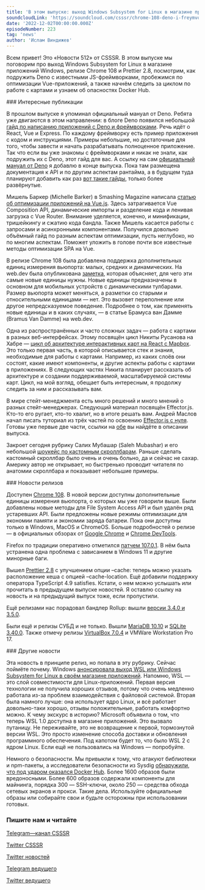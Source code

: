 ```yaml
---
title: 'В этом выпуске: выход Windows Subsystem for Linux в магазине приложений Windows, релиз Chrome 108 и Prettier 2.8, Deno и известные JS-фреймворки, оптимизация Vue-приложений и опасности Docker Hub.'
soundcloudLink: 'https://soundcloud.com/csssr/chrome-108-deno-i-freymvorki-prettier-28-wsl-10'
date: '2022-12-02T00:00:00.000Z'
episodeNumber: 223
tag: 'news'
author: 'Ислам Виндижев'
---
```


Всем привет! Это «Новости 512» от CSSSR. В этом выпуске мы поговорим про выход Windows Subsystem for Linux в магазине приложений Windows, релизе Chrome 108 и Prettier 2.8, посмотрим, как подружить Deno с известными JS-фреймворками, пробежимся по оптимизации Vue-приложений, а также начнём следить за циклом по работе с картами и узнаем об опасностях Docker Hub.

<ParagraphWithImage imageName="laptopNews" >
  ### Интересные публикации

В прошлом выпуске я упоминал официальный мануал от Deno. Ребята уже двигаются в этом направлении: в блоге Deno появился небольшой [гайд по написанию приложений с Deno и фреймворками](https://deno.com/blog/frameworks-with-npm). Речь идёт о React, Vue и Express. По каждому фреймворку есть пример приложения с кодом и инструкциями. Примеры небольшие, но достаточные для того, чтобы завести и начать разрабатывать полноценное приложение. Так что если вы уже знакомы с фреймворками и никак не знали, как подружить их с Deno, этот гайд для вас. А ссылку на сам [официальный мануал от Deno](https://deno.land/manual@v1.28.2/introduction) я добавлю в конце выпуска. Пока там размещена документация к API и по другим аспектам рантайма, а в будущем туда планируют добавить как раз [вот такие гайды](https://github.com/denoland/manual/blob/main/node/how_to_with_npm.md), только более развёрнутые.
</ParagraphWithImage>

Мишель Баркер (Michelle Barker) в Smashing Magazine написала [статью об оптимизации приложений на Vue.js](https://www.smashingmagazine.com/2022/11/optimizing-vue-app/). Здесь затрагивается Vue Composition API, динамические импорты и разделение кода и ленивая загрузка с Vue Router. Внимание уделяется, конечно, и минификации, тришейкингу и сжатию кода бандла. Также Мишель касается работы с запросами и асинхронными компонентами. Получился довольно объёмный гайд по разным аспектам оптимизации, пусть неглубоко, но по многим аспектам. Поможет уложить в голове почти все известные методы оптимизации SPA на Vue.

В релизе Chrome 108 была добавлена поддержка дополнительных единиц измерения вьюпорта: малых, средних и динамических. На web.dev была опубликована [заметка](https://web.dev/viewport-units/), которая объясняет, для чего эти самые новые единицы нужны. Новые единицы предназначены в основном для мобильных устройств с динамическими тулбарами. Размер вьюпорта может меняться, а разметки со старыми и относительными единицами — нет. Это вызовет переполнение или другое непредсказуемое поведение. Подробнее о том, как применять новые единицы и в каких случаях, — в статье Брамуса ван Дамме (Bramus Van Damme) на web.dev.

Одна из распространённых и часто сложных задач — работа с картами в разных веб-интерфейсах. Этому посвящён цикл Никиты Русанова на Хабре — [цикл об архитектуре интерактивных карт на React с Mapbox](https://habr.com/ru/post/701778/). Это только первая часть, в которой описывается стек и знания, необходимые для работы с картами. Например, из каких слоёв они состоят, какие имеют компоненты, и другие аспекты работы с картами в приложениях. В следующих частях Никита планирует рассказать об архитектуре и создании поддерживаемой, масштабируемой системы карт. Цикл, на мой взгляд, обещает быть интересным, я продолжу следить за ним и рассказывать вам.

В мире стейт-менеджмента есть много решений и много мнений о разных стейт-менеджерах. Следующий материал посвящён Effector.js. Кто-то его ругает, кто-то хвалит, но в итоге решать вам. Андрей Маслов начал писать туториал из трёх частей по освоению [Effector.js с нуля](https://habr.com/ru/post/698880/). Готовы уже первые две части, ссылки на [обе](https://habr.com/ru/post/701160/) вы найдёте в описании выпуска.

Закроет сегодня рубрику Салих Мубашар (Saleh Mubashar) и его небольшой [шоукейс по кастомным скроллбарам](https://css-tricks.com/classy-and-cool-custom-css-scrollbars-a-showcase/). Раньше сделать кастомный скроллбар было очень и очень больно, да и сейчас не сахар. Америку автор не открывает, но быстренько проводит читателя по анатомии скроллбара и показывает небольшие примеры.

<ParagraphWithImage imageName="manWithLaptop">
  ### Новости релизов

Доступен [Chrome 108](https://chromereleases.googleblog.com/2022/11/stable-channel-update-for-desktop_29.html). В новой версии доступны дополнительные единицы измерения вьюпорта, о которых мы уже говорили выше. Были добавлены новые методы для File System Access API и был удалён ряд устаревших API. Были предложены новые режимы оптимизации для экономии памяти и экономии заряда батареи. Пока они доступны только в Windows, MacOS и ChromeOS.  Больше подробностей о релизе — в официальных обзорах от [Google Chrome](https://developer.chrome.com/blog/new-in-chrome-108/) и [Chrome DevTools](https://developer.chrome.com/blog/new-in-devtools-108/).
</ParagraphWithImage>

Firefox по традиции оперативно отметился [патчем 107.0.1](https://www.mozilla.org/en-US/firefox/107.0.1/releasenotes/). В нём была устранена одна проблема с зависанием в Windows 11 и другие минорные баги.

Вышел [Prettier 2.8](https://prettier.io/blog/2022/11/23/2.8.0.html) с улучшением опции –cache: теперь можно указать расположение кеша с опцией –cache-location. Ещё добавили поддержку оператора TypeScript 4.9 satisfies. Кстати, о нем можно услышать или прочитать в предыдущем выпуске новостей. Я оставлю ссылку на новость и на предыдущий выпуск тоже, если пропустили.

Ещё релизами нас порадовал бандлер Rollup: вышли [версии 3.4.0 и 3.5.0](https://github.com/rollup/rollup).

Были ещё и релизы СУБД и не только. Вышли [MariaDB 10.10](https://mariadb.com/kb/en/mariadb-10-10-2-changelog/) и [SQLite 3.40.0](https://www.sqlite.org/releaselog/3_40_0.html). Также отмечу релизы [VirtualBox 7.0.4](https://www.mail-archive.com/vbox-announce@virtualbox.org/msg00221.html) и VMWare Workstation Pro 17.

<ParagraphWithImage imageName="laptopNews" >
    ### Другие новости

Эта новость в принципе релиз, но попала в эту рубрику. Сейчас поймёте почему. Windows [анонсировала выход WSL или Windows Subsystem for Linux в своём магазине приложений](https://devblogs.microsoft.com/commandline/the-windows-subsystem-for-linux-in-the-microsoft-store-is-now-generally-available-on-windows-10-and-11/). Напомню, WSL — это слой совместимости для Linux-приложений. Первая версия технологии не получила хороших отзывов, потому что очень медленно работала из-за проблем взаимодействия с файловой системой. Вторая была намного лучше: она использует ядро Linux, и всё работает довольно-таки хорошо, отзывы положительные, работать комфортно можно. К чему экскурс в историю? Microsoft объявила о том, что теперь WSL 1.0 доступна в магазине приложений. Это вызвало путаницу. Не переживайте, это не возвращение к первой, тормознутой версии WSL. Это просто изменение способа доставки и обновления программного обеспечения. Под капотом будет то, что было WSL 2 с ядром Linux. Если ещё не пользовались на Windows — попробуйте.
</ParagraphWithImage>

Немного о безопасности. Мы привыкли к тому, что атакуют библиотеки и npm-пакеты, а исследователи безопасности из Sysdig [обнаружили, что под ударом оказался Docker Hub](https://sysdig.com/blog/analysis-of-supply-chain-attacks-through-public-docker-images/). Более 1600 образов были вредоносными. Более 600 образов содержали компоненты для майнинга, порядка 300 — SSH-ключи, около 250 — средства обхода сетевых экранов и прокси. Такие дела. Используйте официальные образы или собирайте свои и будьте осторожны при использовании готовых.

  ### Пишите нам и читайте
  [Telegram—канал CSSSR](https://t.me/csssr)

  [Twitter CSSSR](https://twitter.com/csssr_dev)

  [Twitter новостей](https://twitter.com/csssr_news)

  [Telegram ведущего](https://t.me/Vindizh)

  [Twitter ведущего](https://twitter.com/Vindizh)
